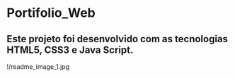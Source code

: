 # Portifolio_Web

## Este projeto foi desenvolvido com as tecnologias HTML5, CSS3 e Java Script.

!/readme_image_1.jpg
